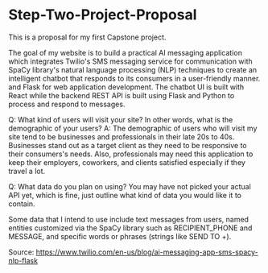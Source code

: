 # Step-Two-Project-Proposal
This is a proposal for my first Capstone project.

The goal of my website is to build a practical AI messaging application which integrates Twilio's SMS messaging service for communication with SpaCy library's natural language processing (NLP) techniques to create an intelligent chatbot that responds to its consumers in a user-friendly manner. and Flask for web application development. The chatbot UI is built with React while the backend REST API is built using Flask and Python to process and respond to messages.

Q: What kind of users will visit your site? In other words, what is the demographic of your users?
A: The demographic of users who will visit my site tend to be businesses and professionals in their late 20s to 40s. Businesses stand out as a target client as they need to be responsive to their consumers's needs. Also, professionals may need this application to keep their employers, coworkers, and clients satisfied especially if they travel a lot.

Q: What data do you plan on using? You may have not picked your actual API yet, which is fine, just outline what kind of data you would like it to contain.

Some data that I intend to use include text messages from users, named entities customized via the SpaCy library such as RECIPIENT_PHONE and MESSAGE, and specific words or phrases (strings like SEND TO +). 

Source: https://www.twilio.com/en-us/blog/ai-messaging-app-sms-spacy-nlp-flask
